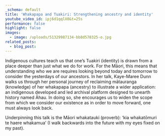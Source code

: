 ```yaml
---
_schema: default
title: 'Whakapapa and Tuakiri: Strengthening ancestry and identity'
youtube_video_id: ipj6d1qqlX0&t=25s
performance: false
highlight: false
images:
  - image: /uploads/51329987134-bb8d578325-o.jpg
related_posts:
  - blog_post:
---
```

Indigenous cultures teach us that one’s Tuakiri (identity) is drawn from a place deeper than just what we do for work. For the Māori, this means that understanding who we are requires looking beyond today and tomorrow to consider the yesterdays of our ancestors. In her talk, Kaye-Maree Dunn walks us through her personal journey of reclaiming mātauranga (knowledge) of her whakapapa (ancestry) to illustrate a wider application: an indigenous developed and led archival platform designed to unearth history named Āhau. In doing so, she encourages us to widen the scope from which we consider our existence as in order to move forward, one must always look back.

Underpinning this talk is the Māori whakatauki (proverb): ‘kia whakatōmuri te haere whakamua’ (I walk backwards into the future with my eyes fixed on my past).